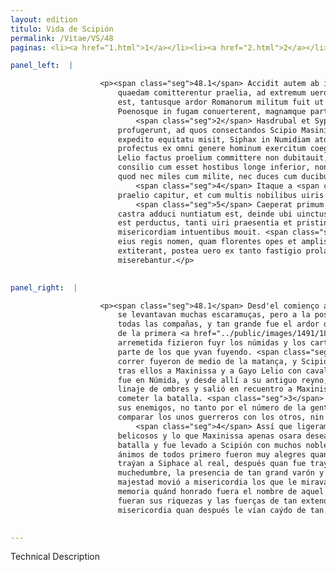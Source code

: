 ```yaml
---
layout: edition
titulo: Vida de Scipión
permalink: /Vitae/VS/48
paginas: <li><a href="1.html">1</a></li><li><a href="2.html">2</a></li><li><a href="3.html">3</a></li><li><a href="4.html">4</a></li><li><a href="5.html">5</a></li><li><a href="6.html">6</a></li><li><a href="7.html">7</a></li><li><a href="8.html">8</a></li><li><a href="9.html">9</a></li><li><a href="10.html">10</a></li><li><a href="11.html">11</a></li><li><a href="12.html">12</a></li><li><a href="13.html">13</a></li><li><a href="14.html">14</a></li><li><a href="15.html">15</a></li><li><a href="16.html">16</a></li><li><a href="17.html">17</a></li><li><a href="18.html">18</a></li><li><a href="19.html">19</a></li><li><a href="20.html">20</a></li><li><a href="21.html">21</a></li><li><a href="22.html">22</a></li><li><a href="23.html">23</a></li><li><a href="24.html">24</a></li><li><a href="25.html">25</a></li><li><a href="26.html">26</a></li><li><a href="27.html">27</a></li><li><a href="28.html">28</a></li><li><a href="29.html">29</a></li><li><a href="30.html">30</a></li><li><a href="31.html">31</a></li><li><a href="32.html">32</a></li><li><a href="33.html">33</a></li><li><a href="34.html">34</a></li><li><a href="35.html">35</a></li><li><a href="36.html">36</a></li><li><a href="37.html">37</a></li><li><a href="38.html">38</a></li><li><a href="39.html">39</a></li><li><a href="40.html">40</a></li><li><a href="41.html">41</a></li><li><a href="42.html">42</a></li><li><a href="43.html">43</a></li><li><a href="44.html">44</a></li><li><a href="45.html">45</a></li><li><a href="46.html">46</a></li><li><a href="47.html">47</a></li><li><a href="48.html">48</a></li><li><a href="49.html">49</a></li><li><a href="50.html">50</a></li><li><a href="51.html">51</a></li><li><a href="52.html">52</a></li><li><a href="53.html">53</a></li><li><a href="54.html">54</a></li><li><a href="55.html">55</a></li><li><a href="56.html">56</a></li><li><a href="57.html">57</a></li><li><a href="58.html">58</a></li><li><a href="59.html">59</a></li><li><a href="60.html">60</a></li><li><a href="61.html">61</a></li><li><a href="62.html">62</a></li><li><a href="63.html">63</a></li><li><a href="64.html">64</a></li><li><a href="65.html">65</a></li><li><a href="66.html">66</a></li><li><a href="67.html">67</a></li><li><a href="68.html">68</a></li><li><a href="69.html">69</a></li><li><a href="70.html">70</a></li><li><a href="71.html">71</a></li><li><a href="72.html">72</a></li><li><a href="73.html">73</a></li><li><a href="74.html">74</a></li>

panel_left:  |

                    <p><span class="seg">48.1</span> Accidit autem ab initio ex propinquitate castrorum, ut leuia
                        quaedam comitterentur praelia, ad extremum uero omnibus copiis concursum
                        est, tantusque ardor Romanorum militum fuit ut primo impetu Numidas
                        Poenosque in fugam conuerterent, magnamque partem fugientium interficerent.
                            <span class="seg">2</span> Hasdrubal et Syphax citato cursu ex media caede
                        profugerunt, ad quos consectandos Scipio Masinissam et Caium Lelium cum
                        expedito equitatu misit, Siphax in Numidiam atque inde in antiquum regnum
                        profectus ex omni genere hominum exercitum coegit, obuiamque Masinissae et
                        Lelio factus proelium committere non dubitauit, <span class="seg">3</span> malo tamen
                        consilio cum esset hostibus longe inferior, non tam dimicantium numero, quam
                        quod nec miles cum milite, nec duces cum ducibus erant conferendi.
                            <span class="seg">4</span> Itaque a <span class="tooltip">bellacissimis<span class="tooltiptext">bellicissimis <span class="siglas">G s</span> </span></span> uiris facile superatur, et quod Masinissa uix ausus esset optare in
                        praelio capitur, et cum multis nobilibus uiris ad Scipionem perducitur.
                            <span class="seg">5</span> Caeperat primum laetitia omnium animos cum Syphacem in
                        castra adduci nuntiatum est, deinde ubi uinctus in conspectum multitudinis
                        est perductus, tanti uiri praesentia et pristinae maiestatis recordatio
                        misericordiam intuentibus mouit. <span class="seg">6</span> Meminerant enim quam celebre
                        eius regis nomen, quam florentes opes et amplissimi regni uires paulo ante
                        extiterant, postea uero ex tanto fastigio prolapsum cernentes
                        miserebantur.</p>
                

panel_right:  |

                    <p><span class="seg">48.1</span> Desd'el comienço acaesçió por la çercanía de los reales que
                        se levantavan muchas escaramuças, pero a la postre concurrieron a pelear con
                        todas las compañas, y tan grande fue el ardor de los guerreros romanos, que
                        de la primera <a href="../public/images/1491/188r.jpg" target="new"><img class="facs" src="https://alfonsodepalencia.github.io/Vitae/public/images/facs_icon.jpg"/></a>[188r,b]
                        arremetida fizieron fuyr los númidas y los carthagineses y mataron grand
                        parte de los que yvan fuyendo. <span class="seg">2</span> Hasdrúbal y Siphace, a todo
                        correr fuyeron de medio de la matança, y Scipión, para los alcançar, embió
                        tras ellos a Maxinissa y a Gayo Lelio con cavalleros ahorrados. Siphace se
                        fue en Númida, y desde allí a su antiguo reyno, y recogió exército de todo
                        linaje de ombres y salió en recuentro a Maxinissa y a Lelio sin que dubdasse
                        cometer la batalla. <span class="seg">3</span> Pero fue mal consejado, teniendo ventaja
                        sus enemigos, no tanto por el número de la gente, quanto por no ser de
                        comparar los unos guerreros con los otros, nin él con tales capitanes.
                            <span class="seg">4</span> Assí que ligeramente le vençieron aquellos varones muy
                        belicosos y lo que Maxinissa apenas osara desear, fue Siphace preso en la
                        batalla y fue levado a Scipión con muchos nobles varones. <span class="seg">5</span> Los
                        ánimos de todos primero fueron muy alegres quan les fue denunciado que
                        traýan a Siphace al real, después quan fue traýdo en cadenas a vista de la
                        muchedumbre, la presencia de tan grand varón y la recordación de su primera
                        majestad movió a misericordia los que le miravan. <span class="seg">6</span> Veníales en
                        memoria quánd honrado fuera el nombre de aquel rey y quand florecientes
                        fueran sus riquezas y las fuerças de tan extendido reyno poco antes, y avían
                        misericordia quan después le vían caýdo de tan gran altura.</p>
                

---
```


Technical Description 
